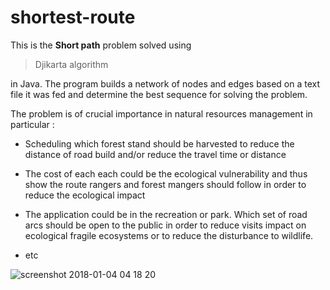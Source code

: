 # shortest-route
This is the **Short path** problem solved using 

> Djikarta algorithm

 in Java. The program builds a network of nodes and edges based on a text file it was fed and determine the best sequence for solving the problem.

The problem is of crucial importance in natural resources management in particular :

- Scheduling which forest stand should be harvested to reduce the distance of road build and/or reduce the travel time or distance

- The cost of each each could be the ecological vulnerability and thus show the route rangers and forest mangers should follow in order to reduce the ecological impact

- The application could be in the recreation or park. Which set of road arcs should be open to the public in order to reduce visits impact on ecological fragile ecosystems or to reduce the disturbance to wildlife.

- etc

![screenshot 2018-01-04 04 18 20](https://user-images.githubusercontent.com/31900836/34563258-c997db32-f106-11e7-9cc3-4bebf8840d02.png)
